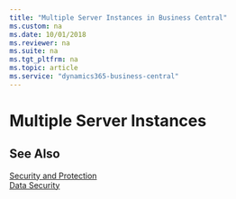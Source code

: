 ```yaml
---
title: "Multiple Server Instances in Business Central"
ms.custom: na
ms.date: 10/01/2018
ms.reviewer: na
ms.suite: na
ms.tgt_pltfrm: na
ms.topic: article
ms.service: "dynamics365-business-central"
---
```

# Multiple Server Instances


## See Also  

[Security and Protection](security-and-protection.md)  
[Data Security](data-security.md)  
